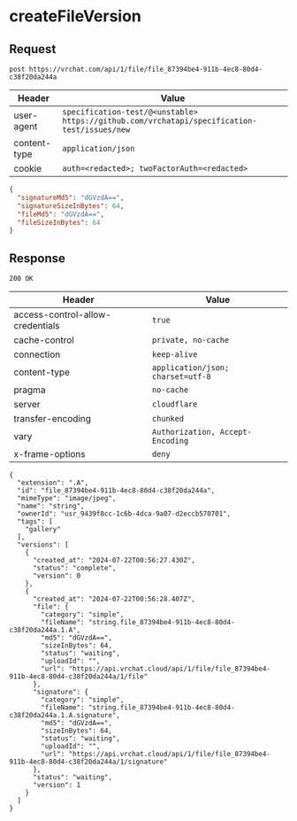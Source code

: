 # createFileVersion

## Request
`post https://vrchat.com/api/1/file/file_87394be4-911b-4ec8-80d4-c38f20da244a`

| Header | Value |
| ------ | ----- |
| user-agent | `specification-test/@<unstable> https://github.com/vrchatapi/specification-test/issues/new` |
| content-type | `application/json` |
| cookie | `auth=<redacted>; twoFactorAuth=<redacted>` |

```json
{
  "signatureMd5": "dGVzdA==",
  "signatureSizeInBytes": 64,
  "fileMd5": "dGVzdA==",
  "fileSizeInBytes": 64
}
```


## Response
`200 OK`

| Header | Value |
| ------ | ----- |
| access-control-allow-credentials | `true` |
| cache-control | `private, no-cache` |
| connection | `keep-alive` |
| content-type | `application/json; charset=utf-8` |
| pragma | `no-cache` |
| server | `cloudflare` |
| transfer-encoding | `chunked` |
| vary | `Authorization, Accept-Encoding` |
| x-frame-options | `deny` |

```jsonc
{
  "extension": ".A",
  "id": "file_87394be4-911b-4ec8-80d4-c38f20da244a",
  "mimeType": "image/jpeg",
  "name": "string",
  "ownerId": "usr_9439f8cc-1c6b-4dca-9a07-d2eccb570701",
  "tags": [
    "gallery"
  ],
  "versions": [
    {
      "created_at": "2024-07-22T00:56:27.430Z",
      "status": "complete",
      "version": 0
    },
    {
      "created_at": "2024-07-22T00:56:28.407Z",
      "file": {
        "category": "simple",
        "fileName": "string.file_87394be4-911b-4ec8-80d4-c38f20da244a.1.A",
        "md5": "dGVzdA==",
        "sizeInBytes": 64,
        "status": "waiting",
        "uploadId": "",
        "url": "https://api.vrchat.cloud/api/1/file/file_87394be4-911b-4ec8-80d4-c38f20da244a/1/file"
      },
      "signature": {
        "category": "simple",
        "fileName": "string.file_87394be4-911b-4ec8-80d4-c38f20da244a.1.A.signature",
        "md5": "dGVzdA==",
        "sizeInBytes": 64,
        "status": "waiting",
        "uploadId": "",
        "url": "https://api.vrchat.cloud/api/1/file/file_87394be4-911b-4ec8-80d4-c38f20da244a/1/signature"
      },
      "status": "waiting",
      "version": 1
    }
  ]
}
```

